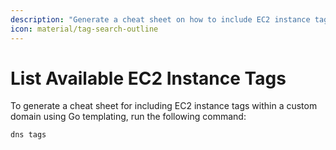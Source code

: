 ```yaml
---
description: "Generate a cheat sheet on how to include EC2 instance tags within your custom domain name"
icon: material/tag-search-outline
---
```


# List Available EC2 Instance Tags

To generate a cheat sheet for including EC2 instance tags within a custom domain using Go templating, run the following command:

```sh
dns tags
```
